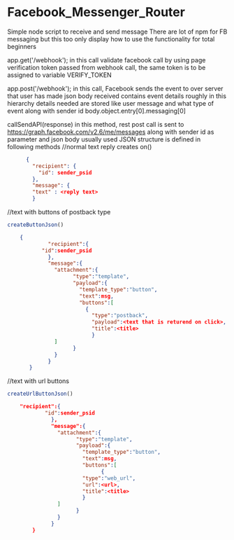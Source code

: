 # Facebook_Messenger_Router
Simple node script to receive and send message
There are lot of npm for FB messaging but this too only display how to use the functionality for total beginners

app.get('/webhook');
in this call validate facebook call by using page verification token passed from webhook call, the same token is to be assigned to variable VERIFY_TOKEN

app.post('/webhook');
in this call, Facebook sends the event to over server that user has made
json body received contains event details 
roughly  in this hierarchy details needed are stored like user message and what type of event along with sender id 
body.object.entry[0].messaging[0]

callSendAPI(response)
in this method, rest post call is sent to https://graph.facebook.com/v2.6/me/messages along with sender id as parameter and json body 
usually used JSON structure is defined in following methods
//normal text reply
creates on()
```json
      {
        "recipient": {
          "id": sender_psid
        },
        "message": {
        "text" : <reply text>
        }
```
//text with buttons of postback type
```javascript
createButtonJson()
```
 ```json      
     {
              "recipient":{
            "id":sender_psid
              },
              "message":{
                "attachment":{
                      "type":"template",
                      "payload":{
                        "template_type":"button",
                        "text":msg,
                        "buttons":[
                          {
                            "type":"postback",
                            "payload":<text that is returend on click>,
                            "title":<title>
                            }
                ]
                      }
                }
              }
        }
```
//text with url buttons 
```javascript
createUrlButtonJson()
```
```json
    "recipient":{
            "id":sender_psid
              },
              "message":{
                "attachment":{
                      "type":"template",
                      "payload":{
                        "template_type":"button",
                        "text":msg,
                        "buttons":[
                              {
                        "type":"web_url",
                        "url":<url>,
                        "title":<title>
                        }
                ]
                      }
                }
              }
        }
```
